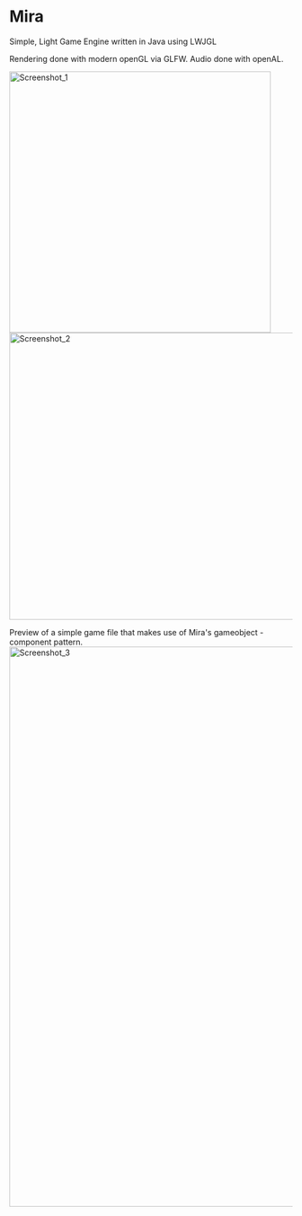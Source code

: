 # Mira
Simple, Light Game Engine written in Java using LWJGL

Rendering done with modern openGL via GLFW. Audio done with openAL.

<img width="465" alt="Screenshot_1" src="https://user-images.githubusercontent.com/9408593/186970208-be0b3af9-9d97-402c-a223-8ab396f80628.png">
<img width="511" alt="Screenshot_2" src="https://user-images.githubusercontent.com/9408593/186970221-bb98313e-1cbe-46fa-83c8-f15de19b3276.png">

Preview of a simple game file that makes use of Mira's gameobject - component pattern.
<img width="997" alt="Screenshot_3" src="https://user-images.githubusercontent.com/9408593/186970231-75bb74ef-8ecc-4dcc-a589-496609cba0d7.png">

